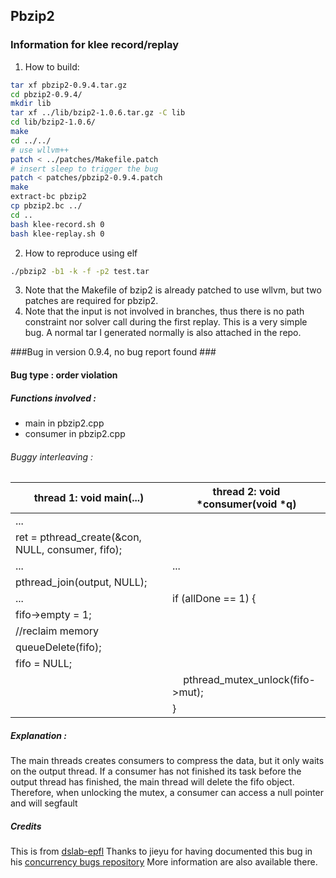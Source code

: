## Pbzip2 ##
### Information for klee record/replay
1. How to build:
```bash
tar xf pbzip2-0.9.4.tar.gz
cd pbzip2-0.9.4/
mkdir lib
tar xf ../lib/bzip2-1.0.6.tar.gz -C lib
cd lib/bzip2-1.0.6/
make
cd ../../
# use wllvm++
patch < ../patches/Makefile.patch
# insert sleep to trigger the bug
patch < patches/pbzip2-0.9.4.patch
make
extract-bc pbzip2
cp pbzip2.bc ../
cd ..
bash klee-record.sh 0
bash klee-replay.sh 0
```
2. How to reproduce using elf
```bash
./pbzip2 -b1 -k -f -p2 test.tar
```
3. Note that the Makefile of bzip2 is already patched to use wllvm, but two
   patches are required for pbzip2.
4. Note that the input is not involved in branches, thus there is no path
   constraint nor solver call during the first replay. This is a very simple
   bug. A normal tar I generated normally is also attached in the repo.

###Bug in version 0.9.4, no bug report found ###

#### Bug type : order violation ####

##### Functions involved : ######
 * main in pbzip2.cpp
 * consumer in pbzip2.cpp


###### Buggy interleaving : ######
|thread 1: void main(...)|thread 2: void \*consumer(void \*q)|
|---| ---|
|...||
|ret = pthread_create(&con, NULL, consumer, fifo);||
|...|...|
|pthread_join(output, NULL);||
|...|if (allDone == 1) {|
|fifo->empty = 1;||
|//reclaim memory||
|queueDelete(fifo);||
|fifo = NULL;||
||&nbsp;&nbsp;&nbsp;&nbsp;pthread_mutex_unlock(fifo->mut);|
||}|

##### Explanation : #####
The main threads creates consumers to compress the data, but it only waits on the output thread.
If a consumer has not finished its task before the output thread has finished, the main thread will delete the fifo object.
Therefore, when unlocking the mutex, a consumer can access a null pointer and will segfault

##### Credits #####
This is from [dslab-epfl](https://github.com/dslab-epfl/bugbase)
Thanks to jieyu for having documented this bug in his [concurrency bugs repository](https://github.com/jieyu/concurrency-bugs)
More information are also available there.
